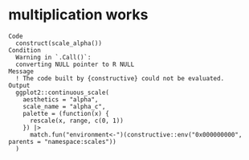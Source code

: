# multiplication works

    Code
      construct(scale_alpha())
    Condition
      Warning in `.Call()`:
      converting NULL pointer to R NULL
    Message
      ! The code built by {constructive} could not be evaluated.
    Output
      ggplot2::continuous_scale(
        aesthetics = "alpha",
        scale_name = "alpha_c",
        palette = (function(x) {
          rescale(x, range, c(0, 1))
        }) |>
          match.fun("environment<-")(constructive::env("0x000000000", parents = "namespace:scales"))
      )

